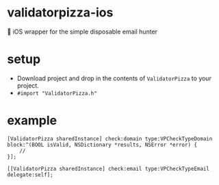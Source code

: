 # validatorpizza-ios
🍕 iOS wrapper for the simple disposable email hunter

# setup
* Download project and drop in the contents of `ValidatorPizza` to your project.
* `#import "ValidatorPizza.h"`

# example
```
[ValidatorPizza sharedInstance] check:domain type:VPCheckTypeDomain block:^(BOOL isValid, NSDictionary *results, NSError *error) {
    //
}];
    
[[ValidatorPizza sharedInstance] check:email type:VPCheckTypeEmail delegate:self];
```
